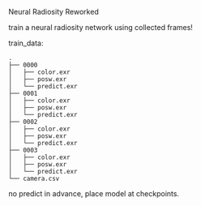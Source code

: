 Neural Radiosity Reworked

train a neural radiosity network using collected frames!

train_data:
```
.
├── 0000
│   ├── color.exr
│   ├── posw.exr
│   └── predict.exr
├── 0001
│   ├── color.exr
│   ├── posw.exr
│   └── predict.exr
├── 0002
│   ├── color.exr
│   ├── posw.exr
│   └── predict.exr
├── 0003
│   ├── color.exr
│   ├── posw.exr
│   └── predict.exr
└── camera.csv
```

no predict in advance, place model at checkpoints.